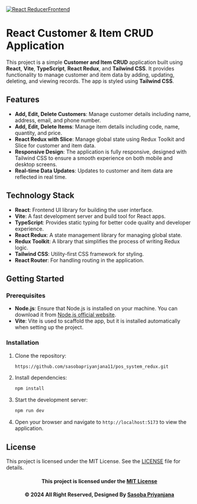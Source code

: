 <a href="https://git.io/typing-svg">
    <img src="https://readme-typing-svg.herokuapp.com?font=Fira+Code&weight=600&size=50&pause=1000&center=true&vCenter=true&color=00FF00&width=835&height=70&lines=REACT+REDUX+and+SLICE" alt="React ReducerFrontend" />
</a>

# React Customer & Item CRUD Application

This project is a simple **Customer and Item CRUD** application built using **React**, **Vite**, **TypeScript**, **React Redux**, and **Tailwind CSS**. It provides functionality to manage customer and item data by adding, updating, deleting, and viewing records. The app is styled using **Tailwind CSS**.

## Features

- **Add, Edit, Delete Customers**: Manage customer details including name, address, email, and phone number.
- **Add, Edit, Delete Items**: Manage item details including code, name, quantity, and price.
- **React Redux with Slice**: Manage global state using Redux Toolkit and Slice for customer and item data.
- **Responsive Design**: The application is fully responsive, designed with Tailwind CSS to ensure a smooth experience on both mobile and desktop screens.
- **Real-time Data Updates**: Updates to customer and item data are reflected in real time.

## Technology Stack

- **React**: Frontend UI library for building the user interface.
- **Vite**: A fast development server and build tool for React apps.
- **TypeScript**: Provides static typing for better code quality and developer experience.
- **React Redux**: A state management library for managing global state.
- **Redux Toolkit**: A library that simplifies the process of writing Redux logic.
- **Tailwind CSS**: Utility-first CSS framework for styling.
- **React Router**: For handling routing in the application.

## Getting Started

### Prerequisites

- **Node.js**: Ensure that Node.js is installed on your machine. You can download it from [Node.js official website](https://nodejs.org/).
- **Vite**: Vite is used to scaffold the app, but it is installed automatically when setting up the project.

### Installation

1. Clone the repository:

    ```bash
   https://github.com/sasobapriyanjana11/pos_system_redux.git
    ```

2. Install dependencies:

    ```bash
    npm install
    ```

3. Start the development server:

    ```bash
    npm run dev
    ```

4. Open your browser and navigate to `http://localhost:5173` to view the application.



## License
This project is licensed under the MIT License. See the [LICENSE](LICENSE) file for details.
<div align="center">

#### This project is licensed under the [MIT License](LICENSE)

#### © 2024 All Right Reserved, Designed By [Sasoba Priyanjana](https://github.com/sasobapriyanjana11)

</div>
